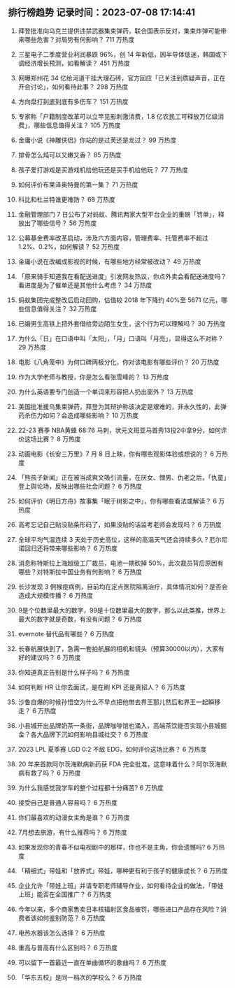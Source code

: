 
## 排行榜趋势 记录时间：2023-07-08 17:14:41
  
  1. 拜登批准向乌克兰提供违禁武器集束弹药，联合国表示反对，集束炸弹可能带来哪些危害？对局势有何影响？ 711 万热度
    
  2. 三星电子二季度营业利润暴跌 96%，创 14 年新低，因半导体低迷，韩国或下调经济增长预测，如看解读？ 451 万热度
    
  3. 网曝郑州花 34 亿给河道干挂大理石砖，官方回应「已关注到质疑声音，正在开会讨论」，如何看待此事？ 298 万热度
    
  4. 方向盘打到底到底有多伤车？ 151 万热度
    
  5. 专家称「户籍制度改革可以立竿见影刺激消费，1.8 亿农民工可释放万亿级消费」，哪些信息值得关注？ 105 万热度
    
  6. 金庸小说《神雕侠侣》你站的是过芙还是龙过？ 99 万热度
    
  7. 排骨怎么炖可以又嫩又香？ 85 万热度
    
  8. 孩子爱打游戏是买游戏机给他玩还是买手机给他玩？ 77 万热度
    
  9. 如何评价布莱泽奥特曼的第一集？ 71 万热度
    
  10. 科比和杜兰特谁更难防？ 68 万热度
    
  11. 金融管理部门 7 日公布了对蚂蚁、腾讯两家大型平台企业的重磅「罚单」，释放出了哪些信号？ 56 万热度
    
  12. 公募基金费率改革启动，涉及六方面内容，管理费率、托管费率不超过 1.2%、0.2%，如何解读？ 52 万热度
    
  13. 金庸小说在改编成影视的时候，有哪些地方经常被改动？ 49 万热度
    
  14. 「原来骑手知道我在看配送进度」引发网友热议，你点外卖会看配送进度吗？看进度是为了催单还是其他什么考虑？ 34 万热度
    
  15. 蚂蚁集团完成整改后启动回购，估值较 2018 年下降约 40%至 5671 亿元，哪些信息值得关注？ 32 万热度
    
  16. 已婚男生高铁上把外套借给旁边陌生女生，这个行为可以理解吗？ 30 万热度
    
  17. 为什么「日」在口语中叫「太阳」，「月」口语叫「月亮」，显得这么不对称？ 29 万热度
    
  18. 电影《八角笼中》为何口碑两极分化，你对该电影有哪些评价？ 20 万热度
    
  19. 作为大学老师与教授，你是怎么看张雪峰的？ 13 万热度
    
  20. 为什么英语要专门创造一个单词来形容把人扔出窗外？ 13 万热度
    
  21. 美国批准援乌集束弹药，拜登为其辩护称该决定是艰难的，非永久性的，此弹药杀伤力如何？会造成哪些影响？ 10 万热度
    
  22. 22-23 赛季 NBA黄蜂 68:76 马刺，状元文班亚马首秀13投2中拿9分，如何评价这场比赛？ 8 万热度
    
  23. 动画电影《长安三万里》7 月 8 日上映，你有哪些观影体验或想说的？ 6 万热度
    
  24. 「熊孩子新闻」正在被当成爽文吸引流量，在厌女、憎男、仇老之后，「仇童」登上舆论场，反映出哪些社会问题？ 6 万热度
    
  25. 如何评价《明日方舟》故事集「眠于树影之中」，你有哪些看法或解读？ 6 万热度
    
  26. 高考忘记自己贴没贴条形码了，如果没贴的话监考老师会发现吗？ 6 万热度
    
  27. 全球平均气温连续 3 天处于历史高位，这样的高温天气还会持续多久？厄尔尼诺回归还将带来哪些影响？ 6 万热度
    
  28. 消息称特斯拉上海超级工厂裁员，电池一期砍掉 50%，此次裁员背后原因有哪些？对特斯拉中国业务有何影响？ 6 万热度
    
  29. 长沙发现 3 例猴痘病例，目前均在定点医院隔离治疗，具体情况如何？是否会造成大规模传播？ 6 万热度
    
  30. 9是个位数里最大的数字，99是十位数里最大的数字，那么以此类推，世界上最大的数字就是奇数，有没有问题？ 6 万热度
    
  31. evernote 替代品有哪些？ 6 万热度
    
  32. 长春航展快到了，急需一套拍航展的相机和镜头（预算30000以内），大家有好的建议吗？ 6 万热度
    
  33. 你知道真正告别是什么样子吗？ 6 万热度
    
  34. 如何判断 HR 让你去面试，是在刷 KPI 还是真招人？ 6 万热度
    
  35. 沙鲁自爆的时候孙悟空为什么不早点把他带去界王那儿然后和界王一起瞬移走？ 6 万热度
    
  36. 小县城开出品牌奶茶一条街，品牌咖啡馆也涌入，高端茶饮能否实现小县城掘金？各大品牌下沉如何影响县城社交？ 6 万热度
    
  37. 2023 LPL 夏季赛 LGD 0:2 不敌 EDG，如何评价这场比赛？ 6 万热度
    
  38. 20 年来首款阿尔茨海默病新药获 FDA 完全批准，这意味着什么？阿尔茨海默病有救了吗？ 6 万热度
    
  39. 为什么我感觉我学车的整个过程都十分痛苦? 6 万热度
    
  40. 接受自己是普通人容易吗？ 6 万热度
    
  41. 你们最喜欢的动漫女主角是谁？ 6 万热度
    
  42. 7月想去旅游，有什么推荐吗？ 6 万热度
    
  43. 如果发现你的青春不似电视剧中的那样，你也不是主角，你会遗憾吗? 6 万热度
    
  44. 「精细式」带娃和「放养式」带娃，哪种更有利于孩子的健康成长？ 6 万热度
    
  45. 企业允许「带娃上班」并请专职老师辅导作业，如何看待企业的做法，「带娃上班」能否在全国推广？ 6 万热度
    
  46. 今年以来，多个商家售卖日本核辐射区食品被罚，哪些进口产品存在风险？消费者该如何鉴别防范？ 6 万热度
    
  47. 电热水器该怎么选择？ 6 万热度
    
  48. 重高与普高有什么区别吗？ 6 万热度
    
  49. 可以留下一首最近一直在单曲循环的歌曲吗？ 6 万热度
    
  50. 「华东五校」是同一档次的学校么？ 6 万热度
    